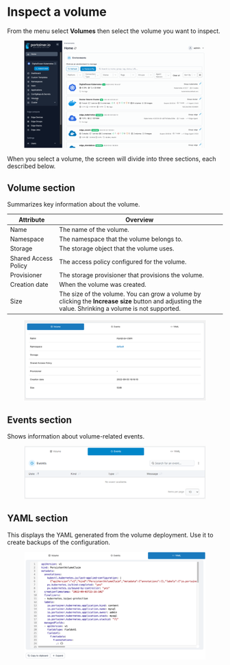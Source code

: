 # Inspect a volume

From the menu select **Volumes** then select the volume you want to inspect.

<figure><img src="../../../.gitbook/assets/2.15-k8s_kubernetes_volume_inspect.gif" alt=""><figcaption></figcaption></figure>

When you select a volume, the screen will divide into three sections, each described below.

## Volume section

Summarizes key information about the volume.

| Attribute            | Overview                                                                                                                                             |
| -------------------- | ---------------------------------------------------------------------------------------------------------------------------------------------------- |
| Name                 | The name of the volume.                                                                                                                              |
| Namespace            | The namespace that the volume belongs to.                                                                                                            |
| Storage              | The storage object that the volume uses.                                                                                                             |
| Shared Access Policy | The access policy configured for the volume.                                                                                                         |
| Provisioner          | The storage provisioner that provisions the volume.                                                                                                  |
| Creation date        | When the volume was created.                                                                                                                         |
| Size                 | The size of the volume. You can grow a volume by clicking the **Increase size** button and adjusting the value. Shrinking a volume is not supported. |

<figure><img src="../../../.gitbook/assets/2.15-kubernetes_volumes_volume_section.png" alt=""><figcaption></figcaption></figure>

## Events section

Shows information about volume-related events.

<figure><img src="../../../.gitbook/assets/2.15-k8s-volumes-inspect-events.png" alt=""><figcaption></figcaption></figure>

## YAML section

This displays the YAML generated from the volume deployment. Use it to create backups of the configuration.

<figure><img src="../../../.gitbook/assets/2.15-kubernetes_volume_volume_yaml.png" alt=""><figcaption></figcaption></figure>
